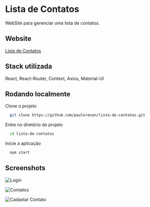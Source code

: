 # Lista de Contatos
WebSite para gerenciar uma lista de contatos.

## Website
[Lista de Contatos](https://listadecontatos-two.vercel.app/)

## Stack utilizada

React, React-Router, Context, Axios, Material-UI

## Rodando localmente

Clone o projeto

```bash
  git clone https://github.com/paulorenan/lista-de-contatos.git
```

Entre no diretório do projeto

```bash
  cd lista-de-contatos
```

Inicie a aplicação

```bash
  npm start
```


## Screenshots

![Login](https://i.imgur.com/6IaT7Kg.png)

![Contatos](https://i.imgur.com/nlRNL81.png)

![Cadastar Contato](https://i.imgur.com/mfRsmub.png)
